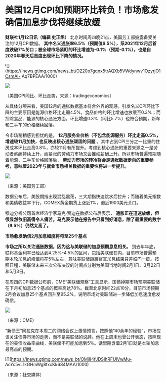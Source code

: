 # 美国12月CPI如预期环比转负！市场愈发确信加息步伐将继续放缓

**财联社1月12日讯（编辑 史正丞）** 北京时间周四晚21点，美国劳工部披露备受关注的12月CPI数据。
**其中名义通胀率6.5%（预期值6.5%），系2021年12月后首度跌破7%关口；被全球市场紧盯的环比增速为-0.1%（预期-0.1%），也是自2020年春天后首度出现环比下降的情况。**

![](https://inews.gtimg.com/news_bt/O220o7gqnx5trAQXb5VWdynwv1OzyrjO1CsmAi-
Aq7BPEAA/1000)

![](https://inews.gtimg.com/news_bt/Odi_FonyMzS0E2NjHaNaeOaVxiFhebpg6NaXpy6wipKtQAA/1000)

（美国CPI同比、环比走势，来源：tradingeconomics）

从具体分项来看，美国12月的通胀数据基本符合外界的观感。引发名义CPI环比下降的主要原因是能源价格环比走弱4.5%，食品价格的环比增速也放缓至0.3%；而扣除食品、能源的核心通胀方面，环比增速0.3%（同比5.7%）也符合预期，新车和二手车的价格继续回落。

令市场稍稍感到担忧的是， **12月服务业价格（不包含能源服务）环比走高0.5%，增速较11月加快，也反映出核心通胀顽固的问题**
。其中占到CPI三分之一比重的住房成本环比走高0.8%，亦较11月有所提升。考虑到核心通胀的重要来源之一是劳动者薪酬持续上升，而紧张的劳动力市场又会推动薪酬上升。所以市场普遍预期随着能源、二手车价格回落后，
**劳动力市场的转冷将会是通胀数据走向的重要参考，意味着2023年与就业市场相关数据的重要性将进一步提升。**

![](https://inews.gtimg.com/news_bt/OpkV5DyiuVHqb-D5snBhhPT5PpuQWySbiBZkCaWlwIOO0AA/1000)

（来源：美国劳工部）

数据公布后，美股期指出现混乱震荡，三大期指快速跳水后拉升；而随着美元指数和美债收益率下行，COMEX黄金期货上涨近1%，迫近1900美元关口。

穆迪分析公司首席经济学家马克·赞迪在数据公布后表示，
**通胀正在迅速放缓，但很显然依旧高得令人痛苦。马克表示他在报告中只看到好消息，除了最重要的数字（6.5%）仍然太高了。**

**市场愈发确信2月加息幅度将将至25个基点**

**市场之所以关注通胀数据，因为这与美联储的加息预期息息相关。**
到去年年底，联邦基金利率已经达到4.25%-4.5%的区间，包括美联储在内，目前市场普遍预期本轮加息的峰值将在5%左右，意味美联储距离官宣加息结束只差临门一脚。按照日程，美联储未来三次公布决议的时间点分别为美国当地时间2月1日、3月22日和5月3日。

在周四的CPI数据公布前，CME“美联储观察”工具显示，国债掉期市场预期美联储在下月初加息25个基点的概率高达78%。截至北京时间22点10分，目前市场预期2月会议加息25个基点回升至95.2%，说明市场对美联储进一步降低加息速度愈发确信。

![](https://inews.gtimg.com/news_bt/OwMy1h-oFR55NyUgyRtl38YeglK3jd6IrATWEHxAbLxe0AA/1000)

（来源：CME）

“新债王”冈拉克在本周二的网络会议上激情预言，按照他“40余年的经验”，市场应该关注债券市场的走势，而不是美联储的说辞。他在上周末也曾公开表态，按照现在的美债收益率曲线，美联储不可能加息到5%。话里隐含着2月1日就是本轮加息最高点的预期。

![](https://inews.gtimg.com/news_bt/OMiII4fJDSlhRFUlVwMu-
AcYc5vL1kGHmWg8txcKk684MAA/1000)

（来源：社交媒体）

